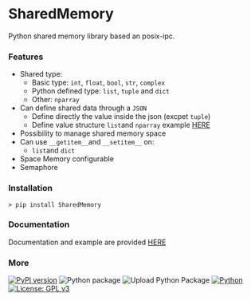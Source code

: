 # SharedMemory

Python shared memory library based an posix-ipc.

### Features
* Shared type:
  * Basic type: `int`, `float`, `bool`, `str`, `complex`
  * Python defined type: `list`, `tuple` and `dict`
  * Other: `nparray`
* Can define shared data through a `JSON`
  * Define directly the value inside the json (excpet `tuple`)
  * Define value structure `list`and `nparray` example [HERE](https://github.com/Zentetsu/SharedMemory/wiki/JSON)
* Possibility to manage shared memory space
* Can use `__getitem__`and `__setitem__` on:
  * `list`and `dict`
* Space Memory configurable
* Semaphore

### Installation
```console
> pip install SharedMemory
```

### Documentation
Documentation and example are provided [HERE](https://github.com/Zentetsu/SharedMemory/wiki)

### More
[![PyPI version](https://badge.fury.io/py/SharedMemory.svg)](https://badge.fury.io/py/SharedMemory)
![Python package](https://github.com/Zentetsu/SharedMemory/workflows/Python%20package/badge.svg?branch=master)
![Upload Python Package](https://github.com/Zentetsu/SharedMemory/workflows/Upload%20Python%20Package/badge.svg)
[![Python](https://shields.io/badge/3.8_|_3.9_|_3.10_|_3.11-blue.svg)](https://www.python.org/downloads/release/python-380/)
[![License: GPL v3](https://img.shields.io/badge/License-GPL%20v3-blue.svg)](http://www.gnu.org/licenses/gpl-3.0)

